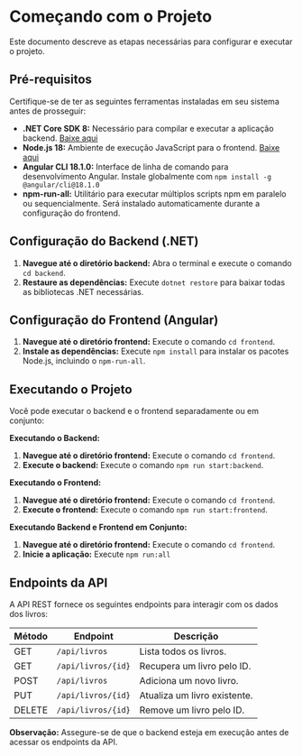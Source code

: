 # Começando com o Projeto

Este documento descreve as etapas necessárias para configurar e executar o projeto.

## Pré-requisitos

Certifique-se de ter as seguintes ferramentas instaladas em seu sistema antes de prosseguir:

* **.NET Core SDK 8:** Necessário para compilar e executar a aplicação backend. [Baixe aqui](https://dotnet.microsoft.com/download/dotnet/8.0)
* **Node.js 18:** Ambiente de execução JavaScript para o frontend. [Baixe aqui](https://nodejs.org/en/download/)
* **Angular CLI 18.1.0:** Interface de linha de comando para desenvolvimento Angular. Instale globalmente com `npm install -g @angular/cli@18.1.0`
* **npm-run-all:** Utilitário para executar múltiplos scripts npm em paralelo ou sequencialmente. Será instalado automaticamente durante a configuração do frontend.

## Configuração do Backend (.NET)

1. **Navegue até o diretório backend:** Abra o terminal e execute o comando `cd backend`.
2. **Restaure as dependências:** Execute `dotnet restore` para baixar todas as bibliotecas .NET necessárias.

## Configuração do Frontend (Angular)

1. **Navegue até o diretório frontend:** Execute o comando `cd frontend`.
2. **Instale as dependências:** Execute `npm install` para instalar os pacotes Node.js, incluindo o `npm-run-all`.

## Executando o Projeto

Você pode executar o backend e o frontend separadamente ou em conjunto:

**Executando o Backend:**

1. **Navegue até o diretório frontend:** Execute o comando `cd frontend`.
2. **Execute o backend:** Execute o comando `npm run start:backend`.

**Executando o Frontend:**

1. **Navegue até o diretório frontend:** Execute o comando `cd frontend`.
2. **Execute o frontend:** Execute o comando `npm run start:frontend`.

**Executando Backend e Frontend em Conjunto:**

1. **Navegue até o diretório frontend:** Execute o comando `cd frontend`.
2. **Inicie a aplicação:** Execute `npm run:all`

## Endpoints da API

A API REST fornece os seguintes endpoints para interagir com os dados dos livros:

| Método | Endpoint                  | Descrição                      |
| ------ | ------------------------- | -------------------------------|
| GET    | `/api/livros`             | Lista todos os livros.         |
| GET    | `/api/livros/{id}`        | Recupera um livro pelo ID.     |
| POST   | `/api/livros`             | Adiciona um novo livro.        |
| PUT    | `/api/livros/{id}`        | Atualiza um livro existente.   |
| DELETE | `/api/livros/{id}`        | Remove um livro pelo ID.       |

**Observação:** Assegure-se de que o backend esteja em execução antes de acessar os endpoints da API.